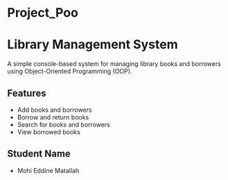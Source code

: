 # Project_Poo
# Library Management System
A simple console-based system for managing library books and borrowers using Object-Oriented Programming (OOP).
## Features
- Add books and borrowers
- Borrow and return books
- Search for books and borrowers
- View borrowed books
## Student Name 
- Mohi Eddine Matallah
